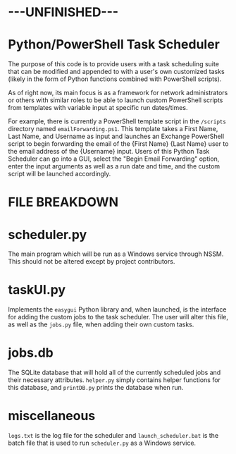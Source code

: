 # ---UNFINISHED---
# Python/PowerShell Task Scheduler

The purpose of this code is to provide users with a task scheduling suite that can be modified and appended to with a user's own customized tasks (likely in the form of Python functions combined with PowerShell scripts).

As of right now, its main focus is as a framework for network administrators or others with similar roles to be able to launch custom PowerShell scripts from templates with variable input at specific run dates/times.

For example, there is currently a PowerShell template script in the `/scripts` directory named `emailForwarding.ps1`. This template takes a First Name, Last Name, and Username as input and launches an Exchange PowerShell script to begin forwarding the email of the {First Name} {Last Name} user to the email address of the {Username} input. Users of this Python Task Scheduler can go into a GUI, select the "Begin Email Forwarding" option, enter the input arguments as well as a run date and time, and the custom script will be launched accordingly. 

# FILE BREAKDOWN

# scheduler.py

The main program which will be run as a Windows service through NSSM. This should not be altered except by project contributors.

# taskUI.py

Implements the `easygui` Python library and, when launched, is the interface for adding the custom jobs to the task scheduler. The user will alter this file, as well as the `jobs.py` file, when adding their own custom tasks.

# jobs.db

The SQLite database that will hold all of the currently scheduled jobs and their necessary attributes. `helper.py` simply contains helper functions for this database, and `printDB.py` prints the database when run.

# miscellaneous

`logs.txt` is the log file for the scheduler and `launch_scheduler.bat` is the batch file that is used to run `scheduler.py` as a Windows service.